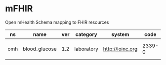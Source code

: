 # mFHIR
Open mHealth Schema mapping to FHIR resources


ns|name|ver|category|system|code|display
---|---|---|---|---|---|---
omh|blood_glucose|1.2|laboratory|http://loinc.org|2339-0|Glucose Mass/volume in Blood



